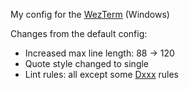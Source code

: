 My config for the [WezTerm](https://wezterm.org) (Windows)

Changes from the default config:
  - Increased max line length: 88 -> 120
  - Quote style changed to single
  - Lint rules: all except some [Dxxx](https://docs.astral.sh/ruff/rules/#pydocstyle-d) rules
